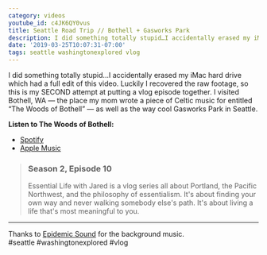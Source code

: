 ```yaml
---
category: videos
youtube_id: c4JK6QY0vus
title: Seattle Road Trip // Bothell + Gasworks Park
description: I did something totally stupid…I accidentally erased my iMac hard drive which had a full edit of this video. Luckily I recovered the raw footage, so this is my SECOND attempt at putting a vlog episode together. I visited Bothell, WA — the place my mom wrote a piece of Celtic music for entitled “The Woods of Bothell” — as well as the way cool Gasworks Park in Seattle.
date: '2019-03-25T10:07:31-07:00'
tags: seattle washingtonexplored vlog
---
```


I did something totally stupid…I accidentally erased my iMac hard drive which had a full edit of this video. Luckily I recovered the raw footage, so this is my SECOND attempt at putting a vlog episode together. I visited Bothell, WA — the place my mom wrote a piece of Celtic music for entitled “The Woods of Bothell” — as well as the way cool Gasworks Park in Seattle.

**Listen to The Woods of Bothell:**

* [Spotify](https://open.spotify.com/track/4n9xlo4C5IIUWIBssCCuHd)
* [Apple Music](https://itunes.apple.com/us/album/a-ghealach-%C3%B9r-yellow-cow-the-woods-of-bothell/65522745?i=65522731)

> ### Season 2, Episode 10
> 
> Essential Life with Jared is a vlog series all about Portland, the Pacific Northwest, and the philosophy of essentialism. It's about finding your own way and never walking somebody else's path. It's about living a life that's most meaningful to you.

----

Thanks to [Epidemic Sound](https://player.epidemicsound.com) for the background music.  
#seattle #washingtonexplored #vlog